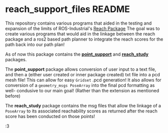 # reach_support_files README

This repository contains various programs that aided in the testing and expansion of the limits of ROS-Industrial's [Reach Package](https://github.com/ros-industrial/reach_ros2) 
The goal was to create various programs that would aid in the linkage between the reach package and a ros2 based path planner to integrate the reach scores for the path back into our path plan!

As of now this package contains the [**point_support**](https://github.com/natalieCloud/reach_support_files/tree/main/point_support) and [**reach_study**](https://github.com/natalieCloud/reach_support_files/tree/main/reach_study) packages. 

The **point_support** package allows conversion of user input to a text file, and then a (either user created or inner package created) txt file into a pcd mesh file! This can allow for easy ``Gridset`` .pcd generation! It also allows for conversion of a ``geometry_msgs PoseArray`` into the final pcd formatting as well- condusive to our main goal! (Rather than the extension as mentioned before)

The **reach_study** package contains the msg files that allow the linkage of a ``PoseArray`` to its associated reachability scores as returned after the reach score has been conducted on those points! 

:3
